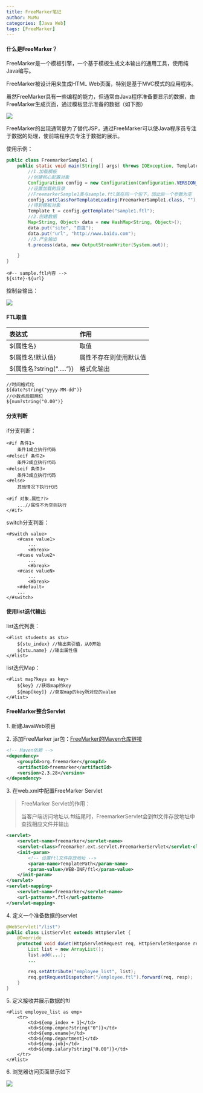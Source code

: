 ```yaml
---
title: FreeMarker笔记
author: MuMu
categories: [Java Web]
tags: [FreeMarker]
---
```


#### 什么是FreeMarker？

FreeMarker是一个模板引擎，一个基于模板生成文本输出的通用工具，使用纯Java编写。

FreeMarker被设计用来生成HTML Web页面，特别是基于MVC模式的应用程序。

虽然FreeMarker具有一些编程的能力，但通常由Java程序准备要显示的数据，由FreeMarker生成页面，通过模板显示准备的数据（如下图）

![](https://blog.caowei.xyz/blog/Jw-17.png)

FreeMarker的出现通常是为了替代JSP，通过FreeMarker可以使Java程序员专注于数据的处理，使前端程序员专注于数据的展示。

使用示例：

```java
public class FreemarkerSample1 {
    public static void main(String[] args) throws IOException, TemplateException {
        //1.加载模板
        //创建核心配置对象
        Configuration config = new Configuration(Configuration.VERSION_2_3_28);
        //设置加载的目录
        //FreemarkerSample1类与sample.ftl放在同一个包下，因此后一个参数为空
        config.setClassForTemplateLoading(FreemarkerSample1.class, "");
        //得到模板对象
        Template t = config.getTemplate("sample1.ftl");
        //2.创建数据
        Map<String, Object> data = new HashMap<String, Object>();
        data.put("site", "百度");
        data.put("url", "http://www.baidu.com");
        //3.产生输出
        t.process(data, new OutputStreamWriter(System.out));

    }
}
```

```ftl
<#-- sample.ftl内容 -->
${site}-${url}
```

控制台输出：

![](https://blog.caowei.xyz/blog/Jw-18.png)

#### FTL取值

| 表达式                    | 作用                   |
| :------------------------ | :--------------------- |
| ${属性名}                 | 取值                   |
| ${属性名!默认值}          | 属性不存在则使用默认值 |
| ${属性名?string(“.....”)} | 格式化输出             |

```ftl
//时间格式化
${date?string("yyyy-MM-dd")}
//小数点后取两位
${num?string("0.00")}
```

#### 分支判断

if分支判断：

```ftl
<#if 条件1>
    条件1成立执行代码
<#elseif 条件2>
    条件2成立执行代码
<#elseif 条件3>
    条件3成立执行代码
<#else>
    其他情况下执行代码

<#if 对象.属性??>
	...//属性不为空则执行
</#if>
```

switch分支判断：

```ftl
<#switch value>
    <#case value1>
        ...
        <#break>
    <#case value2>
        ...
        <#break>
    <#case valueN>
        ...
        <#break>
    <#default>
    ...
</#switch>
```

#### 使用list迭代输出

list迭代列表：

```ftl
<#list students as stu>
	${stu_index} //输出索引值，从0开始
	${stu.name} //输出属性值
</#list>
```

list迭代Map：

```ftl
<#list map?keys as key>
	${key} //获取map的key
	${map[key]} //获取map的key所对应的value
</#list>
```

#### FreeMarker整合Servlet

1\. 新建JavaWeb项目

2\. 添加FreeMarker jar包：[FreeMarker的Maven仓库链接](https://mvnrepository.com/artifact/org.freemarker/freemarker)

```xml
<!-- Maven依赖 -->
<dependency>
    <groupId>org.freemarker</groupId>
    <artifactId>freemarker</artifactId>
    <version>2.3.28</version>
</dependency>
```

3\. 在web.xml中配置FreeMarker Servlet

> FreeMarker Servlet的作用：
>
> 当客户端访问地址以.ftl结尾时，FreemarkerServlet会到ftl文件存放地址中查找相应文件并输出

```xml
<servlet>
    <servlet-name>freemarker</servlet-name>
    <servlet-class>freemarker.ext.servlet.FreemarkerServlet</servlet-class>
    <init-param>
        <!-- 设置ftl文件存放地址 -->
        <param-name>TemplatePath</param-name>
        <param-value>/WEB-INF/ftl</param-value>
    </init-param>
</servlet>
<servlet-mapping>
    <servlet-name>freemarker</servlet-name>
    <url-pattern>*.ftl</url-pattern>
</servlet-mapping>
```

4\. 定义一个准备数据的servlet

```java
@WebServlet("/list")
public class ListServlet extends HttpServlet {
    @Override
    protected void doGet(HttpServletRequest req, HttpServletResponse resp) throws ServletException, IOException {
        List list = new ArrayList();
        list.add(...);
        ...

        req.setAttribute("employee_list", list);
        req.getRequestDispatcher("/employee.ftl").forward(req, resp);
    }
}
```

5\. 定义接收并展示数据的ftl

```ftl
<#list employee_list as emp>
	<tr>
        <td>${emp_index + 1}</td>
        <td>${emp.empno?string("0")}</td>
        <td>${emp.ename}</td>
        <td>${emp.department}</td>
        <td>${emp.job}</td>
        <td>${emp.salary?string("0.00")}</td>
	</tr>
</#list>
```

6\. 浏览器访问页面显示如下

![](https://blog.caowei.xyz/blog/Jw-19.png)
